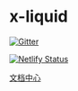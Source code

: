 # x-liquid

[![Gitter](https://badges.gitter.im/x-liquid/community.svg)](https://gitter.im/x-liquid/community?utm_source=badge&utm_medium=badge&utm_campaign=pr-badge)

[![Netlify Status](https://api.netlify.com/api/v1/badges/8fbb0852-8147-4c0a-b7c6-48f38912addd/deploy-status)](https://app.netlify.com/sites/x-liquid/deploys)

[文档中心](https://x-liquid.netlify.com/)